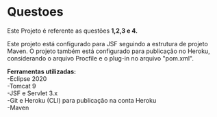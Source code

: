 # Questoes

Este Projeto é referente  as questões <b>1,2,3 e 4.</b><br>


Este projeto está configurado para JSF seguindo a estrutura de projeto Maven. O projeto também está configurado para publicação no Heroku, considerando o arquivo Procfile e o plug-in no arquivo "pom.xml".


<b>Ferramentas utilizadas:</b><br>
-Eclipse 2020<br>
-Tomcat 9<br>
-JSF e Servlet 3.x<br>
-Git e Heroku (CLI) para publicação na conta Heroku<br>
-Maven
